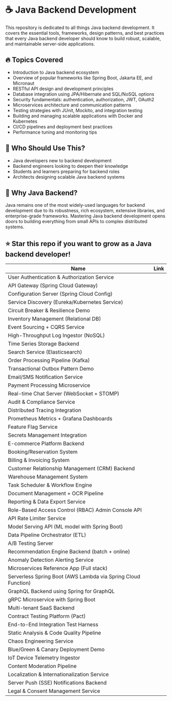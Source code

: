
# ☕ Java Backend Development

This repository is dedicated to all things Java backend development. It covers the essential tools, frameworks, design patterns, and best practices that every Java backend developer should know to build robust, scalable, and maintainable server-side applications.

## 🔥 Topics Covered

- Introduction to Java backend ecosystem
- Overview of popular frameworks like Spring Boot, Jakarta EE, and Micronaut
- RESTful API design and development principles
- Database integration using JPA/Hibernate and SQL/NoSQL options
- Security fundamentals: authentication, authorization, JWT, OAuth2
- Microservices architecture and communication patterns
- Testing strategies with JUnit, Mockito, and integration testing
- Building and managing scalable applications with Docker and Kubernetes
- CI/CD pipelines and deployment best practices
- Performance tuning and monitoring tips

## 🎯 Who Should Use This?

- Java developers new to backend development
- Backend engineers looking to deepen their knowledge
- Students and learners preparing for backend roles
- Architects designing scalable Java backend systems

## 🚀 Why Java Backend?

Java remains one of the most widely-used languages for backend development due to its robustness, rich ecosystem, extensive libraries, and enterprise-grade frameworks. Mastering Java backend development opens doors to building everything from small APIs to complex distributed systems.

## ⭐ Star this repo if you want to grow as a Java backend developer!




| Name | Link |
|------|------|
| User Authentication & Authorization Service | |
| API Gateway (Spring Cloud Gateway) | |
| Configuration Server (Spring Cloud Config) | |
| Service Discovery (Eureka/Kubernetes Service) | |
| Circuit Breaker & Resilience Demo | |
| Inventory Management (Relational DB) | |
| Event Sourcing + CQRS Service | |
| High-Throughput Log Ingestor (NoSQL) | |
| Time Series Storage Backend | |
| Search Service (Elasticsearch) | |
| Order Processing Pipeline (Kafka) | |
| Transactional Outbox Pattern Demo | |
| Email/SMS Notification Service | |
| Payment Processing Microservice | |
| Real-time Chat Server (WebSocket + STOMP) | |
| Audit & Compliance Service | |
| Distributed Tracing Integration | |
| Prometheus Metrics + Grafana Dashboards | |
| Feature Flag Service | |
| Secrets Management Integration | |
| E-commerce Platform Backend | |
| Booking/Reservation System | |
| Billing & Invoicing System | |
| Customer Relationship Management (CRM) Backend | |
| Warehouse Management System | |
| Task Scheduler & Workflow Engine | |
| Document Management + OCR Pipeline | |
| Reporting & Data Export Service | |
| Role-Based Access Control (RBAC) Admin Console API | |
| API Rate Limiter Service | |
| Model Serving API (ML model with Spring Boot) | |
| Data Pipeline Orchestrator (ETL) | |
| A/B Testing Server | |
| Recommendation Engine Backend (batch + online) | |
| Anomaly Detection Alerting Service | |
| Microservices Reference App (Full stack) | |
| Serverless Spring Boot (AWS Lambda via Spring Cloud Function) | |
| GraphQL Backend using Spring for GraphQL | |
| gRPC Microservice with Spring Boot | |
| Multi-tenant SaaS Backend | |
| Contract Testing Platform (Pact) | |
| End-to-End Integration Test Harness | |
| Static Analysis & Code Quality Pipeline | |
| Chaos Engineering Service | |
| Blue/Green & Canary Deployment Demo | |
| IoT Device Telemetry Ingestor | |
| Content Moderation Pipeline | |
| Localization & Internationalization Service | |
| Server Push (SSE) Notifications Backend | |
| Legal & Consent Management Service | |






